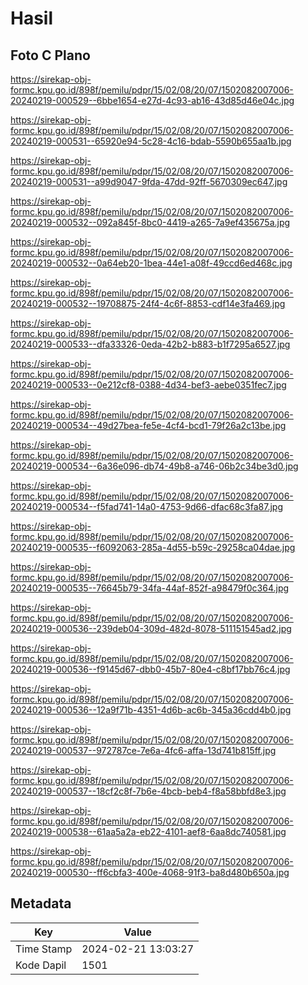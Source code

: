 # Hasil

## Foto C Plano

https://sirekap-obj-formc.kpu.go.id/898f/pemilu/pdpr/15/02/08/20/07/1502082007006-20240219-000529--6bbe1654-e27d-4c93-ab16-43d85d46e04c.jpg

https://sirekap-obj-formc.kpu.go.id/898f/pemilu/pdpr/15/02/08/20/07/1502082007006-20240219-000531--65920e94-5c28-4c16-bdab-5590b655aa1b.jpg

https://sirekap-obj-formc.kpu.go.id/898f/pemilu/pdpr/15/02/08/20/07/1502082007006-20240219-000531--a99d9047-9fda-47dd-92ff-5670309ec647.jpg

https://sirekap-obj-formc.kpu.go.id/898f/pemilu/pdpr/15/02/08/20/07/1502082007006-20240219-000532--092a845f-8bc0-4419-a265-7a9ef435675a.jpg

https://sirekap-obj-formc.kpu.go.id/898f/pemilu/pdpr/15/02/08/20/07/1502082007006-20240219-000532--0a64eb20-1bea-44e1-a08f-49ccd6ed468c.jpg

https://sirekap-obj-formc.kpu.go.id/898f/pemilu/pdpr/15/02/08/20/07/1502082007006-20240219-000532--19708875-24f4-4c6f-8853-cdf14e3fa469.jpg

https://sirekap-obj-formc.kpu.go.id/898f/pemilu/pdpr/15/02/08/20/07/1502082007006-20240219-000533--dfa33326-0eda-42b2-b883-b1f7295a6527.jpg

https://sirekap-obj-formc.kpu.go.id/898f/pemilu/pdpr/15/02/08/20/07/1502082007006-20240219-000533--0e212cf8-0388-4d34-bef3-aebe0351fec7.jpg

https://sirekap-obj-formc.kpu.go.id/898f/pemilu/pdpr/15/02/08/20/07/1502082007006-20240219-000534--49d27bea-fe5e-4cf4-bcd1-79f26a2c13be.jpg

https://sirekap-obj-formc.kpu.go.id/898f/pemilu/pdpr/15/02/08/20/07/1502082007006-20240219-000534--6a36e096-db74-49b8-a746-06b2c34be3d0.jpg

https://sirekap-obj-formc.kpu.go.id/898f/pemilu/pdpr/15/02/08/20/07/1502082007006-20240219-000534--f5fad741-14a0-4753-9d66-dfac68c3fa87.jpg

https://sirekap-obj-formc.kpu.go.id/898f/pemilu/pdpr/15/02/08/20/07/1502082007006-20240219-000535--f6092063-285a-4d55-b59c-29258ca04dae.jpg

https://sirekap-obj-formc.kpu.go.id/898f/pemilu/pdpr/15/02/08/20/07/1502082007006-20240219-000535--76645b79-34fa-44af-852f-a98479f0c364.jpg

https://sirekap-obj-formc.kpu.go.id/898f/pemilu/pdpr/15/02/08/20/07/1502082007006-20240219-000536--239deb04-309d-482d-8078-511151545ad2.jpg

https://sirekap-obj-formc.kpu.go.id/898f/pemilu/pdpr/15/02/08/20/07/1502082007006-20240219-000536--f9145d67-dbb0-45b7-80e4-c8bf17bb76c4.jpg

https://sirekap-obj-formc.kpu.go.id/898f/pemilu/pdpr/15/02/08/20/07/1502082007006-20240219-000536--12a9f71b-4351-4d6b-ac6b-345a36cdd4b0.jpg

https://sirekap-obj-formc.kpu.go.id/898f/pemilu/pdpr/15/02/08/20/07/1502082007006-20240219-000537--972787ce-7e6a-4fc6-affa-13d741b815ff.jpg

https://sirekap-obj-formc.kpu.go.id/898f/pemilu/pdpr/15/02/08/20/07/1502082007006-20240219-000537--18cf2c8f-7b6e-4bcb-beb4-f8a58bbfd8e3.jpg

https://sirekap-obj-formc.kpu.go.id/898f/pemilu/pdpr/15/02/08/20/07/1502082007006-20240219-000538--61aa5a2a-eb22-4101-aef8-6aa8dc740581.jpg

https://sirekap-obj-formc.kpu.go.id/898f/pemilu/pdpr/15/02/08/20/07/1502082007006-20240219-000530--ff6cbfa3-400e-4068-91f3-ba8d480b650a.jpg


## Metadata

| Key        | Value               |
| ---------- | ------------------- |
| Time Stamp | 2024-02-21 13:03:27 |
| Kode Dapil | 1501                |



